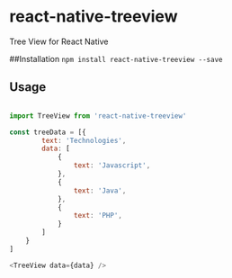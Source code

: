 # react-native-treeview
Tree View for React Native

##Installation
`npm install react-native-treeview --save`
 
## Usage

```javascript

import TreeView from 'react-native-treeview'

const treeData = [{
        text: 'Technologies',
        data: [
            {
                text: 'Javascript',
            },
            {
                text: 'Java',
            },
            {
                text: 'PHP',
            }
        ]
    }
]

<TreeView data={data} />

```



